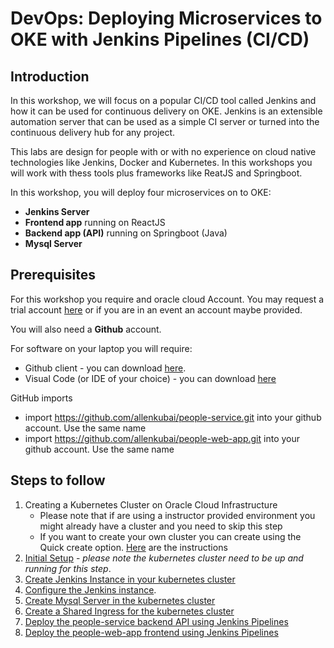 # DevOps: Deploying Microservices to OKE with Jenkins Pipelines (CI/CD) #

## Introduction

In this workshop, we will focus on a popular CI/CD tool called Jenkins and how it can be used for continuous delivery on OKE. Jenkins is an extensible automation server that can be used as a simple CI server or turned into the continuous delivery hub for any project. 

This labs are design for people with or with no experience on cloud native technologies like Jenkins, Docker and Kubernetes. In this workshops you will work with thess tools plus frameworks like ReatJS and Springboot.

In this workshop, you will deploy four microservices on to OKE: 

+ **Jenkins Server**
+ **Frontend app** running on ReactJS
+ **Backend app (API)** running on Springboot (Java)
+ **Mysql Server** 

## Prerequisites ##

For this workshop you require and oracle cloud Account. You may request a trial account [here](https://myservices.us.oraclecloud.com/mycloud/signup?language=en&sourceType=_ref_coc-asset-opcHome) or if you are in an event an account maybe provided.

You will also need a **Github** account.

For software on your laptop you will require:

+ Github client - you can download [here](https://git-scm.com/downloads).
+ Visual Code (or IDE of your choice) - you can download [here](https://code.visualstudio.com/)

GitHub imports

+ import https://github.com/allenkubai/people-service.git into your github account. Use the same name
+ import https://github.com/allenkubai/people-web-app.git into your github account. Use the same name

## Steps to follow ##

1. Creating a Kubernetes Cluster on Oracle Cloud Infrastructure
    - Please note that if are using a instructor provided environment you might already have a cluster and you need to skip this step
    - If you want to create your own cluster you can create using the Quick create option. [Here](https://www.oracle.com/webfolder/technetwork/tutorials/obe/oci/oke-full/index.html) are the instructions
2. [Initial Setup](jenkins.pipelines.OKE2.md) - *please note the kubernetes cluster need to be up and running for this step*.
3. [Create Jenkins Instance in your kubernetes cluster](jenkins.pipelines.OKE3.md)
4. [Configure the Jenkins instance](jenkins.pipelines.OKE4.md).
5. [Create Mysql Server in the kubernetes cluster](jenkins.pipelines.OKE5.md)
6. [Create a Shared Ingress for the kubernetes cluster](jenkins.pipelines.OKE6.md)
7. [Deploy the people-service backend API using Jenkins Pipelines](jenkins.pipelines.OKE7.md)
7. [Deploy the people-web-app frontend using Jenkins Pipelines]((jenkins.pipelines.OKE8.md))